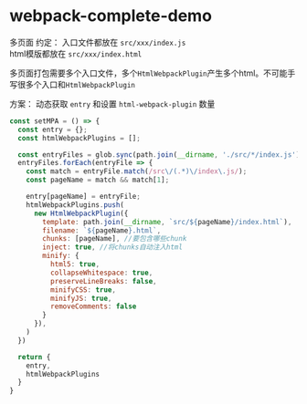# webpack-complete-demo
多页面 约定：
入口文件都放在 `src/xxx/index.js`  
html模版都放在 `src/xxx/index.html`

多页面打包需要多个入口文件，多个`HtmlWebpackPlugin`产生多个html。不可能手写很多个入口和`HtmlWebpackPlugin`

方案：
动态获取 `entry` 和设置 `html-webpack-plugin` 数量

```javascript
const setMPA = () => {
  const entry = {};
  const htmlWebpackPlugins = [];

  const entryFiles = glob.sync(path.join(__dirname, './src/*/index.js'));
  entryFiles.forEach(entryFile => {
    const match = entryFile.match(/src\/(.*)\/index\.js/);
    const pageName = match && match[1];

    entry[pageName] = entryFile;
    htmlWebpackPlugins.push(
      new HtmlWebpackPlugin({ 
        template: path.join(__dirname, `src/${pageName}/index.html`),
        filename: `${pageName}.html`,
        chunks: [pageName], //要包含哪些chunk
        inject: true, //将chunks自动注入html
        minify: {
          html5: true,
          collapseWhitespace: true,
          preserveLineBreaks: false,
          minifyCSS: true,
          minifyJS: true,
          removeComments: false
        }
      }),
    )
  })

  return {
    entry,
    htmlWebpackPlugins
  }
}
```